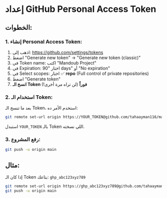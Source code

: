 # إعداد GitHub Personal Access Token

## الخطوات:

### 1. إنشاء Personal Access Token:
1. اذهب إلى: https://github.com/settings/tokens
2. اضغط "Generate new token" → "Generate new token (classic)"
3. في Token name: اكتب "Mandoub Project"
4. في Expiration: اختار "90 days" أو "No expiration"
5. في Select scopes: اختار ✅ **repo** (Full control of private repositories)
6. اضغط "Generate token"
7. **انسخ الـ Token فوراً** (لن تراه مرة أخرى!)

### 2. استخدام الـ Token:
بعد ما تنسخ الـ Token، استخدم الأمر ده:

```bash
git remote set-url origin https://YOUR_TOKEN@github.com/tahaayman116/mandoub-project.git
```

استبدل `YOUR_TOKEN` بالـ Token اللي نسخته.

### 3. رفع المشروع:
```bash
git push -u origin main
```

## مثال:
إذا كان الـ Token بتاعك: `ghp_abc123xyz789`
```bash
git remote set-url origin https://ghp_abc123xyz789@github.com/tahaayman116/mandoub-project.git
git push -u origin main
```
